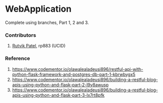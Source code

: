 
# **WebApplication**



Complete using branches, Part 1, 2 and 3. 


### Contributors
1. [Rutvik Patel](https://www.linkedin.com/in/rutvik2611/), rp883 (UCID)


### Reference
1. https://www.codementor.io/olawalealadeusi896/restful-api-with-python-flask-framework-and-postgres-db-part-1-kbrwbygx5
2. https://www.codementor.io/olawalealadeusi896/building-a-restful-blog-apis-using-python-and-flask-part-2-l9y8awusp
3. https://www.codementor.io/olawalealadeusi896/building-a-restful-blog-apis-using-python-and-flask-part-3-lx7rt8pfk
